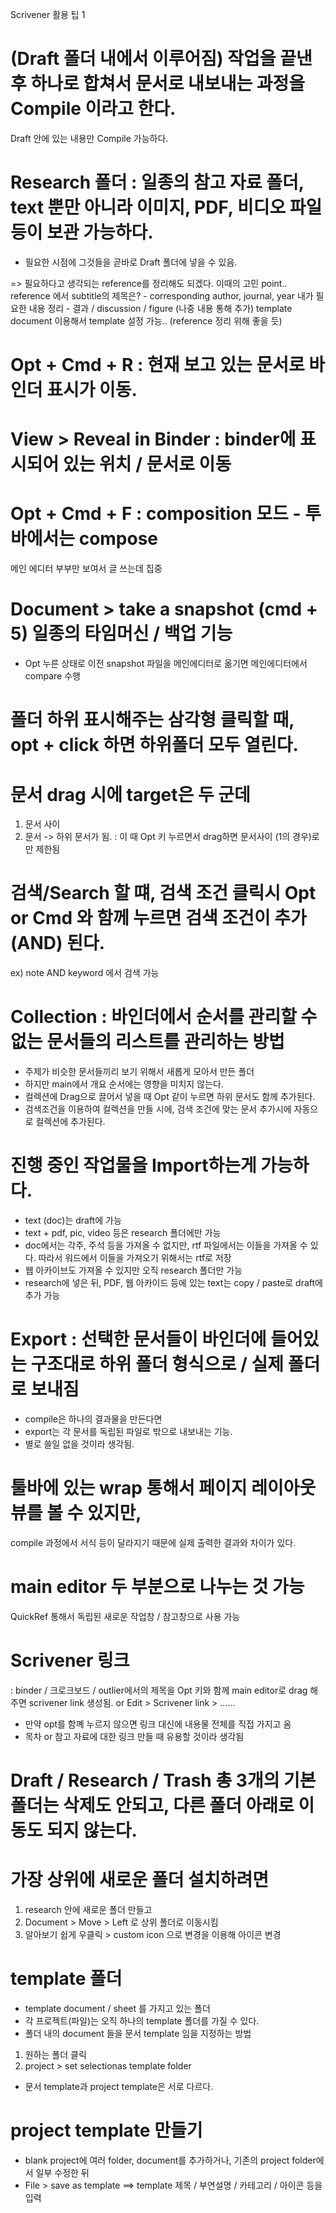 Scrivener 활용 팁 1

# (Draft 폴더 내에서 이루어짐) 작업을 끝낸 후 하나로 합쳐서 문서로 내보내는 과정을 Compile 이라고 한다.
 
Draft 안에 있는 내용만 Compile 가능하다.
 
 
# Research 폴더 : 일종의 참고 자료 폴더, text 뿐만 아니라 이미지, PDF, 비디오 파일 등이 보관 가능하다.
 
   - 필요한 시점에 그것들을 곧바로 Draft 폴더에 넣을 수 있음.
 
   => 필요하다고 생각되는 reference를 정리해도 되겠다.
      이때의 고민 point.. reference 에서 subtitle의 제목은? - corresponding author, journal, year
     내가 필요한 내용 정리 - 결과 / d​iscussion / figure
     (나중 내용 통해 추가) template document 이용해서 template 설정 가능.. (reference 정리 위해 좋을 듯)
 
# Opt + Cmd + R : 현재 보고 있는 문서로 바인더 표시가 이동.
# View > Reveal in Binder : binder에 표시되어 있는 위치 / 문서로 이동
 
# Opt + Cmd + F : composition 모드 - 투바에서는 compose
메인 에디터 부부만 보여서 글 쓰는데 집중
 
# Document > take a snapshot (cmd + 5) 일종의 타임머신 / 백업 기능
- Opt 누른 상태로 이전 snapshot 파일을 메인에디터로 옮기면 메인에디터에서 compare 수행
 
# 폴더 하위 표시해주는 삼각형 클릭할 때, opt + click 하면 하위폴더 모두 열린다.
 
# 문서 drag 시에 target은 두 군데
1. 문서 사이
2. 문서 -> 하위 문서가 됨.
: 이 때 Opt 키 누르면서 drag하면 문서사이 (1의 경우)로만 제한됨
 
# 검색/Search 할 떄, 검색 조건 클릭시 Opt or Cmd 와 함께 누르면 검색 조건이 추가 (AND) 된다.
ex) note AND keyword 에서 검색 가능
 
# Collection : 바인더에서 순서를 관리할 수 없는 문서들의 리스트를 관리하는 방법
- 주제가 비슷한 문서들끼리 보기 위해서 새롭게 모아서 만든 폴더
- 하지만 main에서 개요 순서에는 영향을 미치지 않는다.
- 컬렉션에 Drag으로 끌어서 넣을 때 Opt 같이 누르면 하위 문서도 함께 추가된다.
- 검색조건을 이용하여 컬렉션을 만들 시에, 검색 조건에 맞는 문서 추가시에 자동으로 컬렉션에 추가된다.
 
# 진행 중인 작업물을 Import하는게 가능하다.
- text (doc)는 draft에 가능
- text + pdf, pic, video 등은 research 폴더에만 가능
- doc에서는 각주, 주석 등을 가져올 수 없지만, rtf 파일에서는 이들을 가져올 수 있다.
 따라서 워드에서 이들을 가져오기 위해서는 rtf로 저장
- 웹 아카이브도 가져올 수 있지만 오직 research 폴더만 가능
- research에 넣은 뒤, PDF, 웹 아카이드 등에 있는 text는 copy / paste로 draft에 추가 가능
 
# Export : 선택한 문서들이 바인더에 들어있는 구조대로 하위 폴더 형식으로 / 실제 폴더로 보내짐
- compile은 하나의 결과물을 만든다면
- export는 각 문서를 독립된 파일로 밖으로 내보내는 기능.
- 별로 쓸일 없을 것이라 생각됨.
 
# 툴바에 있는 wrap 통해서 페이지 레이아웃뷰를 볼 수 있지만,
compile 과정에서 서식 등이 달라지기 때문에 실제 출력한 결과와 차이가 있다.
 
# main editor 두 부분으로 나누는 것 가능
  QuickRef 통해서 독립된 새로운 작업창 / 참고창으로 사용 가능
 
# Scrivener 링크
   : binder / 크로크보드 / outlier에서의 제목을 Opt 키와 함께 main editor로 drag 해주면 scrivener link 생성됨.
or Edit > Scrivener link > ......
- 만약 opt를 함꼐 누르지 않으면 링크 대신에 내용물 전체를 직접 가지고 옴
- 목차 or 참고 자료에 대한 링크 만들 때 유용할 것이라 생각됨
 
# Draft / Research / Trash 총 3개의 기본 폴더는 삭제도 안되고, 다른 폴더 아래로 이동도 되지 않는다.
 
# 가장 상위에 새로운 폴더 설치하려면
1. research 안에 새로운 폴더 만들고
2. Document > Move > Left 로 상위 폴더로 이동시킴
3. 알아보기 쉽게 우클릭 > custom icon 으로 변경을 이용해 아이콘 변경
 
# template 폴더
- template document / sheet 를 가지고 있는 폴더
- 각 프로젝트(파일)는 오직 하나의 template 폴더를 가질 수 있다.
- 폴더 내의 document 들을 문서 template 임을 지정하는 방법
1. 원하는 폴더 클릭
2. project > set selectionas template folder
- 문서 template과 project template은 서로 다르다.
 
# project template 만들기
- blank project에 여러 folder, document를 추가하거나, 기존의 project folder에서 일부 수정한 뒤
- File > save as template
    ==> template 제목 / 부연설명 / 카테고리 / 아이콘 등을 입력
 
 